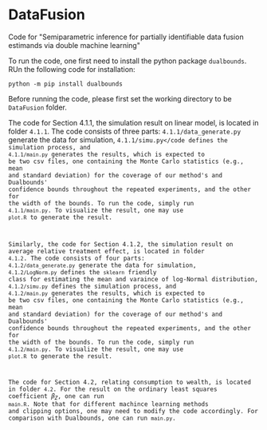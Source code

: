 # DataFusion
Code for "Semiparametric inference for partially identifiable data fusion estimands via double machine learning"

To run the code, one first need to install the python package <code>dualbounds</code>. RUn the following code for installation:

<code>python -m pip install dualbounds </code>

Before running the code, please first set the working directory to be <code>DataFusion</code> folder.

The code for Section 4.1.1, the simulation result on linear model, is located in folder <code>4.1.1</code>. The code consists of three parts: <code>4.1.1/data_generate.py</code> generate the data for simulation, <code>4.1.1/simu.py</code defines the simulation process, and <code>4.1.1/main.py</code> generates the results, which is expected to be two csv files, one containing the Monte Carlo statistics (e.g., mean and standard deviation) for the coverage of our method's and Dualbounds' confidence bounds throughout the repeated experiments,  and the other for the width of the bounds. To run the code, simply run <code>4.1.1/main.py</code>. To visualize the result, one may use <code>plot.R</code> to generate the result.

Similarly, the code for Section 4.1.2, the simulation result on average relative treatment effect, is located in folder <code>4.1.2</code>. The code consists of four parts: <code>4.1.2/data_generate.py</code> generate the data for simulation, <code>4.1.2/LogNorm.py</code> defines the <code>sklearn</code> friendly class for estimating the mean and varaince of log-Normal distribution, <code>4.1.2/simu.py</code> defines the simulation process, and <code>4.1.2/main.py</code> generates the results, which is expected to be two csv files, one containing the Monte Carlo statistics (e.g., mean and standard deviation) for the coverage of our method's and Dualbounds' confidence bounds throughout the repeated experiments,  and the other for the width of the bounds. To run the code, simply run <code>4.1.2/main.py</code>. To visualize the result, one may use <code>plot.R</code> to generate the result.

The code for Section 4.2, relating consumption to wealth, is located in folder <code>4.2</code>. For the result on the ordinary least squares coefficient $\beta_Z$, one can run <code>main.R</code>. Note that for different machince learning methods and clipping options, one may need to modify the code accordingly. For comparison with Dualbounds, one can run <code>main.py</code>.

